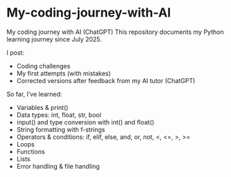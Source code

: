 # My-coding-journey-with-AI
My coding journey with AI (ChatGPT)
This repository documents my Python learning journey since July 2025.  

I post:  
- Coding challenges  
- My first attempts (with mistakes)  
- Corrected versions after feedback from my AI tutor (ChatGPT)  

So far, I’ve learned:  
- Variables & print()  
- Data types: int, float, str, bool  
- input() and type conversion with int() and float()  
- String formatting with f-strings  
- Operators & conditions: if, elif, else, and, or, not, <, <=, >, >=  
- Loops  
- Functions  
- Lists  
- Error handling & file handling
